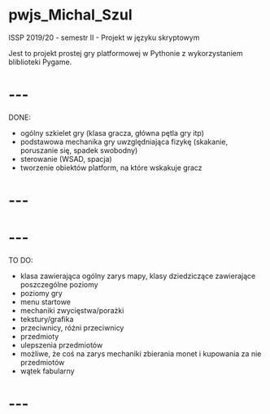 # pwjs_Michal_Szul
ISSP 2019/20 - semestr II - Projekt w języku skryptowym 

Jest to projekt prostej gry platformowej w Pythonie z wykorzystaniem bliblioteki Pygame.

# --- #
DONE:
+ ogólny szkielet gry (klasa gracza, główna pętla gry itp)
+ podstawowa mechanika gry uwzględniająca fizykę (skakanie, poruszanie się, spadek swobodny)
+ sterowanie (WSAD, spacja)
+ tworzenie obiektów platform, na które wskakuje gracz

# --- #

# --- #
TO DO:
- klasa zawierająca ogólny zarys mapy, klasy dziedziczące zawierające poszczególne poziomy
- poziomy gry
- menu startowe
- mechaniki zwycięstwa/porażki
- tekstury/grafika
- przeciwnicy, różni przeciwnicy
- przedmioty
- ulepszenia przedmiotów
- możliwe, że coś na zarys mechaniki zbierania monet i kupowania za nie przedmiotów
- wątek fabularny
# --- #
